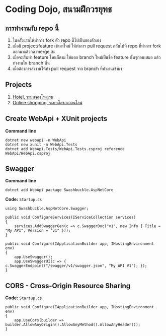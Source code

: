 # Coding Dojo, สนามฝึกวรยุทธ 

## การทำงานกับ repo นี้
1. ในครั้งแรกให้ทำการ fork ตัว repo นี้ไปเป็นของตัวเอง
1. เมื่อมี project/feature เข้ามาใหม่ ให้ทำการ pull request กลับไปที่ repo ที่ทำการ fork ออกมาแล้วกด merge ซะ
1. เมื่อจะเริ่มทำ feature ไหนก็ตาม ให้แตก branch ใหม่เป็นชื่อ feature นั้นๆก่อนเสมอ แล้วทำงานใน branch นั้น
1. เมื่อต้องการส่งงานให้ทำ pull request จาก branch ที่ทำงานเข้ามา

## Projects
1. [Hotel, ระบบจองโรงแรม](Hotel/README.md)
1. [Online shopping, ระบบซื้อของออนไลน์](OnlineShopping/README.md)

## Create WebApi + XUnit projects
**Command line**
```
dotnet new webapi -n WebApi
dotnet new xunit -n WebApi.Tests
dotnet add WebApi.Tests/WebApi.Tests.csproj reference WebApi/WebApi.csproj
```

## Swagger
**Command line**
```
dotnet add WebApi package Swashbuckle.AspNetCore
```
**Code:** `Startup.cs`
```
using Swashbuckle.AspNetCore.Swagger;

public void ConfigureServices(IServiceCollection services)
{
    services.AddSwaggerGen(c => c.SwaggerDoc("v1", new Info { Title = "My API", Version = "v1" }));
}

public void Configure(IApplicationBuilder app, IHostingEnvironment env)
{
    app.UseSwagger();
    app.UseSwaggerUI(c => { c.SwaggerEndpoint("/swagger/v1/swagger.json", "My API V1"); });
}
```

## CORS - Cross-Origin Resource Sharing
**Code:** `Startup.cs`
```
public void Configure(IApplicationBuilder app, IHostingEnvironment env)
{
    app.UseCors(builder => builder.AllowAnyOrigin().AllowAnyMethod().AllowAnyHeader());
}
```